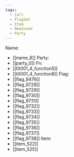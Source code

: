 ```yaml
---
tags:
  - Call
  - FlagSet
  - Item
  - NewScene
  - Party
---
```

Name:
- [[name_8]]
Party:
- [[party_0]]
Fn:
- [[t0001_4_function5]]
- [[t0001_4_function8]]
Flag:
- [[flag_9476]]
- [[flag_9728]]
- [[flag_9729]]
- [[flag_9730]]
- [[flag_9731]]
- [[flag_9732]]
- [[flag_9733]]
- [[flag_9734]]
- [[flag_9735]]
- [[flag_9736]]
- [[flag_9737]]
- [[flag_9738]]
Item:
- [[item_522]]
- [[item_525]]
